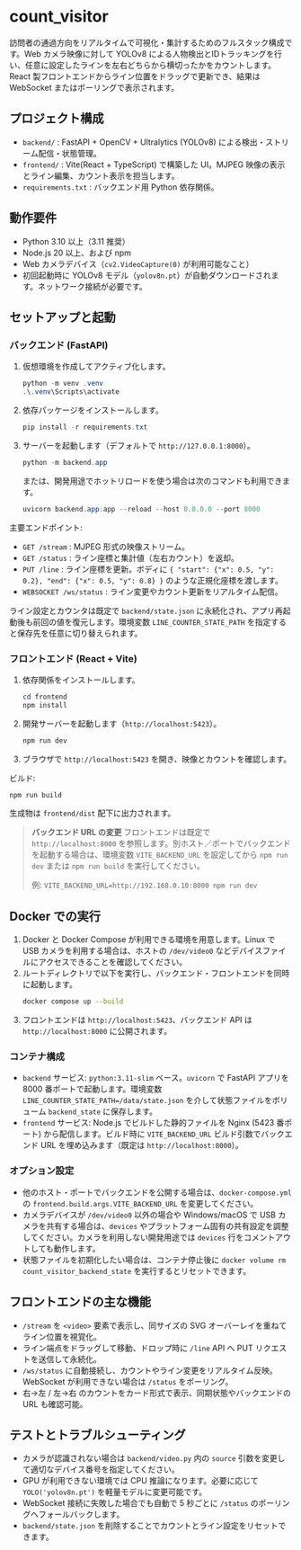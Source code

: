 # count_visitor
訪問者の通過方向をリアルタイムで可視化・集計するためのフルスタック構成です。Web カメラ映像に対して YOLOv8 による人物検出とIDトラッキングを行い、任意に設定したラインを左右どちらから横切ったかをカウントします。React 製フロントエンドからライン位置をドラッグで更新でき、結果は WebSocket またはポーリングで表示されます。

## プロジェクト構成
- `backend/` : FastAPI + OpenCV + Ultralytics (YOLOv8) による検出・ストリーム配信・状態管理。
- `frontend/` : Vite(React + TypeScript) で構築した UI。MJPEG 映像の表示とライン編集、カウント表示を担当します。
- `requirements.txt` : バックエンド用 Python 依存関係。

## 動作要件
- Python 3.10 以上（3.11 推奨）
- Node.js 20 以上、および npm
- Web カメラデバイス（`cv2.VideoCapture(0)` が利用可能なこと）
- 初回起動時に YOLOv8 モデル（`yolov8n.pt`）が自動ダウンロードされます。ネットワーク接続が必要です。

## セットアップと起動

### バックエンド (FastAPI)
1. 仮想環境を作成してアクティブ化します。
   ```powershell
   python -m venv .venv
   .\.venv\Scripts\activate
   ```
2. 依存パッケージをインストールします。
   ```powershell
   pip install -r requirements.txt
   ```
3. サーバーを起動します（デフォルトで `http://127.0.0.1:8000`）。
   ```powershell
   python -m backend.app
   ```
   または、開発用途でホットリロードを使う場合は次のコマンドも利用できます。
   ```powershell
   uvicorn backend.app:app --reload --host 0.0.0.0 --port 8000
   ```

主要エンドポイント:
- `GET /stream` : MJPEG 形式の映像ストリーム。
- `GET /status` : ライン座標と集計値（左右カウント）を返却。
- `PUT /line` : ライン座標を更新。ボディに `{ "start": {"x": 0.5, "y": 0.2}, "end": {"x": 0.5, "y": 0.8} }` のような正規化座標を渡します。
- `WEBSOCKET /ws/status` : ライン変更やカウント更新をリアルタイム配信。

ライン設定とカウンタは既定で `backend/state.json` に永続化され、アプリ再起動後も前回の値を復元します。環境変数 `LINE_COUNTER_STATE_PATH` を指定すると保存先を任意に切り替えられます。

### フロントエンド (React + Vite)
1. 依存関係をインストールします。
   ```powershell
   cd frontend
   npm install
   ```
2. 開発サーバーを起動します（`http://localhost:5423`）。
   ```powershell
   npm run dev
   ```
3. ブラウザで `http://localhost:5423` を開き、映像とカウントを確認します。

ビルド:
```powershell
npm run build
```
生成物は `frontend/dist` 配下に出力されます。

> **バックエンド URL の変更**
> フロントエンドは既定で `http://localhost:8000` を参照します。別ホスト／ポートでバックエンドを起動する場合は、環境変数 `VITE_BACKEND_URL` を設定してから `npm run dev` または `npm run build` を実行してください。
>
> 例: `VITE_BACKEND_URL=http://192.168.0.10:8000 npm run dev`

## Docker での実行
1. Docker と Docker Compose が利用できる環境を用意します。Linux で USB カメラを利用する場合は、ホストの `/dev/video0` などデバイスファイルにアクセスできることを確認してください。
2. ルートディレクトリで以下を実行し、バックエンド・フロントエンドを同時に起動します。
   ```bash
   docker compose up --build
   ```
3. フロントエンドは `http://localhost:5423`、バックエンド API は `http://localhost:8000` に公開されます。

### コンテナ構成
- `backend` サービス: `python:3.11-slim` ベース。`uvicorn` で FastAPI アプリを 8000 番ポートで起動します。環境変数 `LINE_COUNTER_STATE_PATH=/data/state.json` を介して状態ファイルをボリューム `backend_state` に保存します。
- `frontend` サービス: Node.js でビルドした静的ファイルを Nginx (5423 番ポート) から配信します。ビルド時に `VITE_BACKEND_URL` ビルド引数でバックエンド URL を埋め込みます（既定は `http://localhost:8000`）。

### オプション設定
- 他のホスト・ポートでバックエンドを公開する場合は、`docker-compose.yml` の `frontend.build.args.VITE_BACKEND_URL` を変更してください。
- カメラデバイスが `/dev/video0` 以外の場合や Windows/macOS で USB カメラを共有する場合は、`devices` やプラットフォーム固有の共有設定を調整してください。カメラを利用しない開発用途では `devices` 行をコメントアウトしても動作します。
- 状態ファイルを初期化したい場合は、コンテナ停止後に `docker volume rm count_visitor_backend_state` を実行するとリセットできます。

## フロントエンドの主な機能
- `/stream` を `<video>` 要素で表示し、同サイズの SVG オーバーレイを重ねてライン位置を視覚化。
- ライン端点をドラッグして移動、ドロップ時に `/line` API へ PUT リクエストを送信して永続化。
- `/ws/status` に自動接続し、カウントやライン変更をリアルタイム反映。WebSocket が利用できない場合は `/status` をポーリング。
- 右→左 / 左→右 のカウントをカード形式で表示、同期状態やバックエンドの URL も確認可能。

## テストとトラブルシューティング
- カメラが認識されない場合は `backend/video.py` 内の `source` 引数を変更して適切なデバイス番号を指定してください。
- GPU が利用できない環境では CPU 推論になります。必要に応じて `YOLO('yolov8n.pt')` を軽量モデルに変更可能です。
- WebSocket 接続に失敗した場合でも自動で 5 秒ごとに `/status` のポーリングへフォールバックします。
- `backend/state.json` を削除することでカウントとライン設定をリセットできます。
